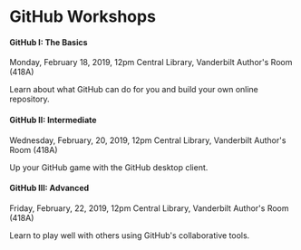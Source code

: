 # GitHub Workshops

#### GitHub I: The Basics
Monday, February 18, 2019, 12pm
Central Library, Vanderbilt Author's Room (418A)

Learn about what GitHub can do for you and build your own online repository.

#### GitHub II:  Intermediate
Wednesday, February, 20, 2019, 12pm
Central Library, Vanderbilt Author's Room (418A)

Up your GitHub game with the GitHub desktop client.

#### GitHub III:  Advanced
Friday, February, 22, 2019, 12pm
Central Library, Vanderbilt Author's Room (418A)

Learn to play well with others using GitHub's collaborative tools.
